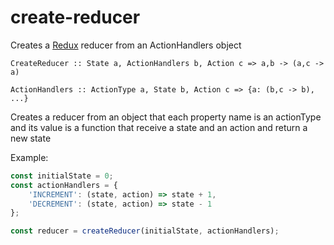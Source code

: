 # create-reducer
Creates a [Redux](http://rackt.github.io/redux) reducer from an ActionHandlers object

`CreateReducer :: State a, ActionHandlers b, Action c => a,b -> (a,c -> a)`

`ActionHandlers :: ActionType a, State b, Action c => {a: (b,c -> b), ...}`

Creates a reducer from an object that each property name is an actionType and
its value is a function that receive a state and an action and return a
new state

Example:

```js
const initialState = 0;
const actionHandlers = {
	'INCREMENT': (state, action) => state + 1,
	'DECREMENT': (state, action) => state - 1
};

const reducer = createReducer(initialState, actionHandlers);
```
